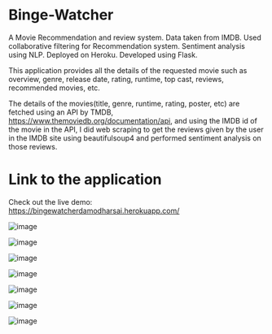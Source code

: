 # Binge-Watcher
A Movie Recommendation and review system. Data taken from IMDB. Used collaborative filtering for Recommendation system. Sentiment analysis using NLP. Deployed on Heroku. Developed using Flask.

This application provides all the details of the requested movie such as overview, genre, release date, rating, runtime, top cast, reviews, recommended movies, etc.

The details of the movies(title, genre, runtime, rating, poster, etc) are fetched using an API by TMDB, https://www.themoviedb.org/documentation/api, and using the IMDB id of the movie in the API, I did web scraping to get the reviews given by the user in the IMDB site using beautifulsoup4 and performed sentiment analysis on those reviews.

# Link to the application
Check out the live demo: https://bingewatcherdamodharsai.herokuapp.com/

![image](https://user-images.githubusercontent.com/78199382/113113823-50fc6f00-9228-11eb-8d25-d76e8d0d16ce.png)

![image](https://user-images.githubusercontent.com/78199382/113113909-6b364d00-9228-11eb-81d9-037b9859b73c.png)

![image](https://user-images.githubusercontent.com/78199382/113113977-83a66780-9228-11eb-9cd1-b6738038beda.png)

![image](https://user-images.githubusercontent.com/78199382/113114151-b05a7f00-9228-11eb-971c-a4634cc8b1ca.png)

![image](https://user-images.githubusercontent.com/78199382/113114291-d08a3e00-9228-11eb-8baf-5ea4081e8776.png)

![image](https://user-images.githubusercontent.com/78199382/113114401-edbf0c80-9228-11eb-8015-6f62bf2cda05.png)

![image](https://user-images.githubusercontent.com/78199382/113114525-0deecb80-9229-11eb-9b6b-4c2fe0c1dcc7.png)





